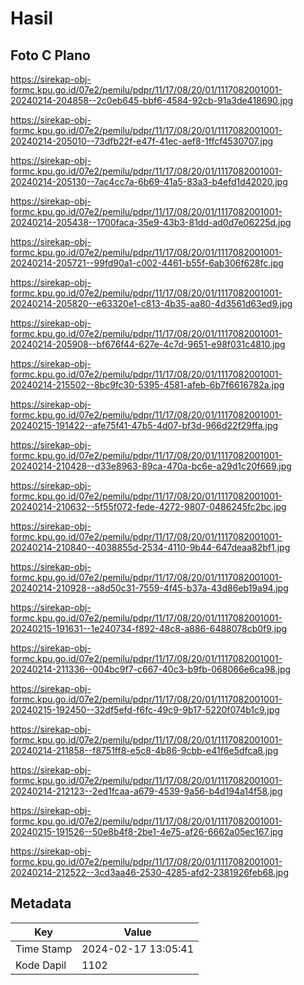 # Hasil

## Foto C Plano

https://sirekap-obj-formc.kpu.go.id/07e2/pemilu/pdpr/11/17/08/20/01/1117082001001-20240214-204858--2c0eb645-bbf6-4584-92cb-91a3de418690.jpg

https://sirekap-obj-formc.kpu.go.id/07e2/pemilu/pdpr/11/17/08/20/01/1117082001001-20240214-205010--73dfb22f-e47f-41ec-aef8-1ffcf4530707.jpg

https://sirekap-obj-formc.kpu.go.id/07e2/pemilu/pdpr/11/17/08/20/01/1117082001001-20240214-205130--7ac4cc7a-6b69-41a5-83a3-b4efd1d42020.jpg

https://sirekap-obj-formc.kpu.go.id/07e2/pemilu/pdpr/11/17/08/20/01/1117082001001-20240214-205438--1700faca-35e9-43b3-81dd-ad0d7e06225d.jpg

https://sirekap-obj-formc.kpu.go.id/07e2/pemilu/pdpr/11/17/08/20/01/1117082001001-20240214-205721--99fd90a1-c002-4461-b55f-6ab306f628fc.jpg

https://sirekap-obj-formc.kpu.go.id/07e2/pemilu/pdpr/11/17/08/20/01/1117082001001-20240214-205820--e63320e1-c813-4b35-aa80-4d3561d63ed9.jpg

https://sirekap-obj-formc.kpu.go.id/07e2/pemilu/pdpr/11/17/08/20/01/1117082001001-20240214-205908--bf676f44-627e-4c7d-9651-e98f031c4810.jpg

https://sirekap-obj-formc.kpu.go.id/07e2/pemilu/pdpr/11/17/08/20/01/1117082001001-20240214-215502--8bc9fc30-5395-4581-afeb-6b7f6616782a.jpg

https://sirekap-obj-formc.kpu.go.id/07e2/pemilu/pdpr/11/17/08/20/01/1117082001001-20240215-191422--afe75f41-47b5-4d07-bf3d-966d22f29ffa.jpg

https://sirekap-obj-formc.kpu.go.id/07e2/pemilu/pdpr/11/17/08/20/01/1117082001001-20240214-210428--d33e8963-89ca-470a-bc6e-a29d1c20f669.jpg

https://sirekap-obj-formc.kpu.go.id/07e2/pemilu/pdpr/11/17/08/20/01/1117082001001-20240214-210632--5f55f072-fede-4272-9807-0486245fc2bc.jpg

https://sirekap-obj-formc.kpu.go.id/07e2/pemilu/pdpr/11/17/08/20/01/1117082001001-20240214-210840--4038855d-2534-4110-9b44-647deaa82bf1.jpg

https://sirekap-obj-formc.kpu.go.id/07e2/pemilu/pdpr/11/17/08/20/01/1117082001001-20240214-210928--a8d50c31-7559-4f45-b37a-43d86eb19a94.jpg

https://sirekap-obj-formc.kpu.go.id/07e2/pemilu/pdpr/11/17/08/20/01/1117082001001-20240215-191631--1e240734-f892-48c8-a886-6488078cb0f9.jpg

https://sirekap-obj-formc.kpu.go.id/07e2/pemilu/pdpr/11/17/08/20/01/1117082001001-20240214-211336--004bc9f7-c667-40c3-b9fb-068066e6ca98.jpg

https://sirekap-obj-formc.kpu.go.id/07e2/pemilu/pdpr/11/17/08/20/01/1117082001001-20240215-192450--32df5efd-f6fc-49c9-9b17-5220f074b1c9.jpg

https://sirekap-obj-formc.kpu.go.id/07e2/pemilu/pdpr/11/17/08/20/01/1117082001001-20240214-211858--f8751ff8-e5c8-4b86-9cbb-e41f6e5dfca8.jpg

https://sirekap-obj-formc.kpu.go.id/07e2/pemilu/pdpr/11/17/08/20/01/1117082001001-20240214-212123--2ed1fcaa-a679-4539-9a56-b4d194a14f58.jpg

https://sirekap-obj-formc.kpu.go.id/07e2/pemilu/pdpr/11/17/08/20/01/1117082001001-20240215-191526--50e8b4f8-2be1-4e75-af26-6662a05ec167.jpg

https://sirekap-obj-formc.kpu.go.id/07e2/pemilu/pdpr/11/17/08/20/01/1117082001001-20240214-212522--3cd3aa46-2530-4285-afd2-2381926feb68.jpg


## Metadata

| Key        | Value               |
| ---------- | ------------------- |
| Time Stamp | 2024-02-17 13:05:41 |
| Kode Dapil | 1102                |



